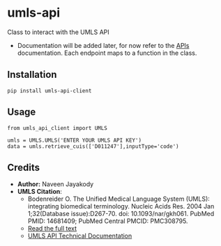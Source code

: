 # umls-api

Class to interact with the UMLS API

- Documentation will be added later, for now refer to the [APIs](https://documentation.uts.nlm.nih.gov/rest/home.html) documentation. Each endpoint maps to a function in the class.

## Installation

```
pip install umls-api-client
```

## Usage

```
from umls_api_client import UMLS

umls = UMLS.UMLS('ENTER YOUR UMLS API KEY')
data = umls.retrieve_cuis(['D011247'],inputType='code')
```


## Credits

- **Author:** Naveen Jayakody
- **UMLS Citation**:
  - Bodenreider O. The Unified Medical Language System (UMLS): integrating biomedical terminology. Nucleic Acids Res. 2004 Jan 1;32(Database issue):D267-70. doi: 10.1093/nar/gkh061. PubMed PMID: 14681409; PubMed Central PMCID: PMC308795.
  - [Read the full text](https://www.ncbi.nlm.nih.gov/pmc/articles/PMC308795/)
  - [UMLS API Technical Documentation](https://documentation.uts.nlm.nih.gov/rest/home.html)


